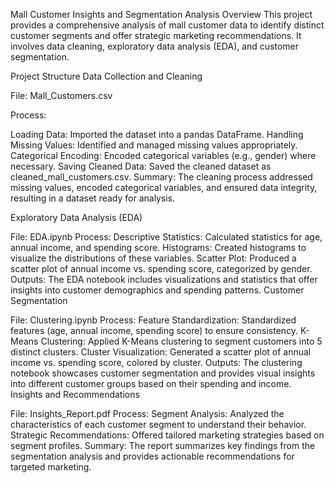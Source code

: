 Mall Customer Insights and Segmentation Analysis
Overview
This project provides a comprehensive analysis of mall customer data to identify distinct customer segments and offer strategic marketing recommendations. It involves data cleaning, exploratory data analysis (EDA), and customer segmentation.

Project Structure
Data Collection and Cleaning

File: Mall_Customers.csv

Process:

Loading Data: Imported the dataset into a pandas DataFrame.
Handling Missing Values: Identified and managed missing values appropriately.
Categorical Encoding: Encoded categorical variables (e.g., gender) where necessary.
Saving Cleaned Data: Saved the cleaned dataset as cleaned_mall_customers.csv.
Summary: The cleaning process addressed missing values, encoded categorical variables, and ensured data integrity, resulting in a dataset ready for analysis.

Exploratory Data Analysis (EDA)

File: EDA.ipynb
Process:
Descriptive Statistics: Calculated statistics for age, annual income, and spending score.
Histograms: Created histograms to visualize the distributions of these variables.
Scatter Plot: Produced a scatter plot of annual income vs. spending score, categorized by gender.
Outputs: The EDA notebook includes visualizations and statistics that offer insights into customer demographics and spending patterns.
Customer Segmentation

File: Clustering.ipynb
Process:
Feature Standardization: Standardized features (age, annual income, spending score) to ensure consistency.
K-Means Clustering: Applied K-Means clustering to segment customers into 5 distinct clusters.
Cluster Visualization: Generated a scatter plot of annual income vs. spending score, colored by cluster.
Outputs: The clustering notebook showcases customer segmentation and provides visual insights into different customer groups based on their spending and income.
Insights and Recommendations

File: Insights_Report.pdf
Process:
Segment Analysis: Analyzed the characteristics of each customer segment to understand their behavior.
Strategic Recommendations: Offered tailored marketing strategies based on segment profiles.
Summary: The report summarizes key findings from the segmentation analysis and provides actionable recommendations for targeted marketing.
